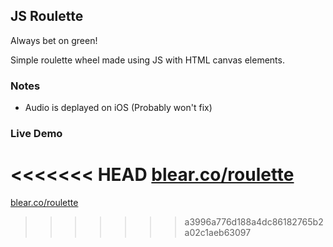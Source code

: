## JS Roulette

Always bet on green!

Simple roulette wheel made using JS with HTML canvas elements. 

### Notes
- Audio is deplayed on iOS (Probably won't fix)


### Live Demo
<<<<<<< HEAD
[blear.co/roulette](https://blear.co/roulette/roulette.html)
=======
[blear.co/roulette](https://blear.co/roulette/roulette.html)
>>>>>>> a3996a776d188a4dc86182765b2a02c1aeb63097

